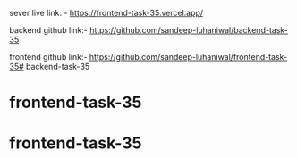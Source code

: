 sever live link: - https://frontend-task-35.vercel.app/


backend github link:- https://github.com/sandeep-luhaniwal/backend-task-35





 frontend github link:- https://github.com/sandeep-luhaniwal/frontend-task-35# backend-task-35
# frontend-task-35
# frontend-task-35

